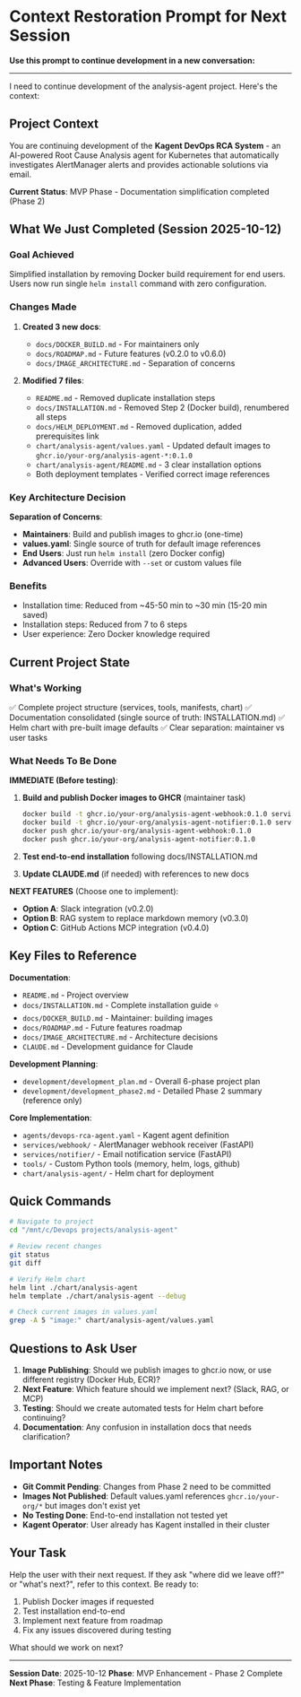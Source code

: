 # Context Restoration Prompt for Next Session

**Use this prompt to continue development in a new conversation:**

---

I need to continue development of the analysis-agent project. Here's the context:


## Project Context

You are continuing development of the **Kagent DevOps RCA System** - an AI-powered Root Cause Analysis agent for Kubernetes that automatically investigates AlertManager alerts and provides actionable solutions via email.

**Current Status**: MVP Phase - Documentation simplification completed (Phase 2)

## What We Just Completed (Session 2025-10-12)

### Goal Achieved
Simplified installation by removing Docker build requirement for end users. Users now run single `helm install` command with zero configuration.

### Changes Made
1. **Created 3 new docs**:
   - `docs/DOCKER_BUILD.md` - For maintainers only
   - `docs/ROADMAP.md` - Future features (v0.2.0 to v0.6.0)
   - `docs/IMAGE_ARCHITECTURE.md` - Separation of concerns

2. **Modified 7 files**:
   - `README.md` - Removed duplicate installation steps
   - `docs/INSTALLATION.md` - Removed Step 2 (Docker build), renumbered all steps
   - `docs/HELM_DEPLOYMENT.md` - Removed duplication, added prerequisites link
   - `chart/analysis-agent/values.yaml` - Updated default images to `ghcr.io/your-org/analysis-agent-*:0.1.0`
   - `chart/analysis-agent/README.md` - 3 clear installation options
   - Both deployment templates - Verified correct image references

### Key Architecture Decision
**Separation of Concerns**:
- **Maintainers**: Build and publish images to ghcr.io (one-time)
- **values.yaml**: Single source of truth for default image references
- **End Users**: Just run `helm install` (zero Docker config)
- **Advanced Users**: Override with `--set` or custom values file

### Benefits
- Installation time: Reduced from ~45-50 min to ~30 min (15-20 min saved)
- Installation steps: Reduced from 7 to 6 steps
- User experience: Zero Docker knowledge required

## Current Project State

### What's Working
✅ Complete project structure (services, tools, manifests, chart)
✅ Documentation consolidated (single source of truth: INSTALLATION.md)
✅ Helm chart with pre-built image defaults
✅ Clear separation: maintainer vs user tasks

### What Needs To Be Done

**IMMEDIATE (Before testing)**:
1. **Build and publish Docker images to GHCR** (maintainer task)
   ```bash
   docker build -t ghcr.io/your-org/analysis-agent-webhook:0.1.0 services/webhook
   docker build -t ghcr.io/your-org/analysis-agent-notifier:0.1.0 services/notifier
   docker push ghcr.io/your-org/analysis-agent-webhook:0.1.0
   docker push ghcr.io/your-org/analysis-agent-notifier:0.1.0
   ```

2. **Test end-to-end installation** following docs/INSTALLATION.md

3. **Update CLAUDE.md** (if needed) with references to new docs

**NEXT FEATURES** (Choose one to implement):
- **Option A**: Slack integration (v0.2.0)
- **Option B**: RAG system to replace markdown memory (v0.3.0)
- **Option C**: GitHub Actions MCP integration (v0.4.0)

## Key Files to Reference

**Documentation**:
- `README.md` - Project overview
- `docs/INSTALLATION.md` - Complete installation guide ⭐
- `docs/DOCKER_BUILD.md` - Maintainer: building images
- `docs/ROADMAP.md` - Future features roadmap
- `docs/IMAGE_ARCHITECTURE.md` - Architecture decisions
- `CLAUDE.md` - Development guidance for Claude

**Development Planning**:
- `development/development_plan.md` - Overall 6-phase project plan
- `development/development_phase2.md` - Detailed Phase 2 summary (reference only)

**Core Implementation**:
- `agents/devops-rca-agent.yaml` - Kagent agent definition
- `services/webhook/` - AlertManager webhook receiver (FastAPI)
- `services/notifier/` - Email notification service (FastAPI)
- `tools/` - Custom Python tools (memory, helm, logs, github)
- `chart/analysis-agent/` - Helm chart for deployment

## Quick Commands

```bash
# Navigate to project
cd "/mnt/c/Devops projects/analysis-agent"

# Review recent changes
git status
git diff

# Verify Helm chart
helm lint ./chart/analysis-agent
helm template ./chart/analysis-agent --debug

# Check current images in values.yaml
grep -A 5 "image:" chart/analysis-agent/values.yaml
```

## Questions to Ask User

1. **Image Publishing**: Should we publish images to ghcr.io now, or use different registry (Docker Hub, ECR)?
2. **Next Feature**: Which feature should we implement next? (Slack, RAG, or MCP)
3. **Testing**: Should we create automated tests for Helm chart before continuing?
4. **Documentation**: Any confusion in installation docs that needs clarification?

## Important Notes

- **Git Commit Pending**: Changes from Phase 2 need to be committed
- **Images Not Published**: Default values.yaml references `ghcr.io/your-org/*` but images don't exist yet
- **No Testing Done**: End-to-end installation not tested yet
- **Kagent Operator**: User already has Kagent installed in their cluster

## Your Task

Help the user with their next request. If they ask "where did we leave off?" or "what's next?", refer to this context. Be ready to:
1. Publish Docker images if requested
2. Test installation end-to-end
3. Implement next feature from roadmap
4. Fix any issues discovered during testing



What should we work on next?

---

**Session Date**: 2025-10-12
**Phase**: MVP Enhancement - Phase 2 Complete
**Next Phase**: Testing & Feature Implementation
